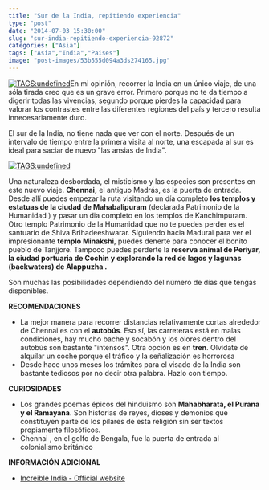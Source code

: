 ```yaml
---
title: "Sur de la India, repitiendo experiencia"
type: "post"
date: "2014-07-03 15:30:00"
slug: "sur-india-repitiendo-experiencia-92872"
categories: ["Asia"]
tags: ["Asia","India","Paises"]
image: "post-images/53b555d094a3ds274165.jpg"
---
```


 [![ TAGS:undefined](post-images/53b555d094a3ds274165.jpg "madurai by Natesh Ramasamy")](https://www.flickr.com/photos/19204893@N00/6231574226)En mi opinión, recorrer la India en un único viaje, de una sóla tirada creo que es un grave error. Primero porque no te da tiempo a digerir todas las vivencias, segundo porque pierdes la capacidad para valorar los contrastes entre las diferentes regiones del país y tercero resulta innecesariamente duro.

 El sur de la India, no tiene nada que ver con el norte. Después de un intervalo de tiempo entre la primera visita al norte, una escapada al sur es ideal para saciar de nuevo "las ansias de India".

 [![ TAGS:undefined](post-images/53b556ed50ab5s259802.jpg "backwaters en la region de Kerala by Karthick R.")](https://www.flickr.com/photos/88322588@N00/5230159051)

 Una naturaleza desbordada, el misticismo y las especies son presentes en este nuevo viaje. **Chennai,** el antiguo Madrás, es la puerta de entrada. Desde allí puedes empezar la ruta visitando un día completo **los templos y estatuas de la ciudad de Mahabalipuram** (declarada Patrimonio de la Humanidad ) y pasar un dia completo en los templos de Kanchimpuram. Otro templo Patrimonio de la Humanidad que no te puedes perder es el santuario de Shiva Brihadeeshwarar. Siguiendo hacia Madurai para ver el impresionante **templo Minakshi**, puedes denerte para conocer el bonito pueblo de Tanjjore. Tampoco puedes perderte la **reserva animal de Periyar, la ciudad portuaria de Cochin y explorando la red de lagos y lagunas (backwaters) de Alappuzha .**

 Son muchas las posibilidades dependiendo del número de días que tengas disponibles.

 **RECOMENDACIONES**

- La mejor manera para recorrer distancias relativamente cortas alrededor de Chennai es con el **autobús**. Eso sí, las carreteras está en malas condiciones, hay mucho bache y socabón y los olores dentro del autobús son bastante "intensos". Otra opción es en **tren**. Olvídate de alquilar un coche porque el tráfico y la señalización es horrorosa
- Desde hace unos meses los trámites para el visado de la India son bastante tediosos por no decir otra palabra. Hazlo con tiempo.

 **CURIOSIDADES**

- Los grandes poemas épicos del hinduismo son **Mahabharata, el Purana y el Ramayana**. Son historias de reyes, dioses y demonios que constituyen parte de los pilares de esta religión sin ser textos propiamente filosóficos.
- Chennai , en el golfo de Bengala, fue la puerta de entrada al colonialismo británico

 **INFORMACIÓN ADICIONAL**

- [Increible India - Official website](http://www.incredibleindia.org/)